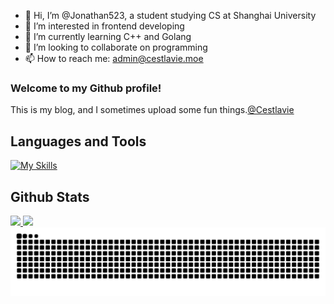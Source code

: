 - 👋 Hi, I’m @Jonathan523, a student studying CS at Shanghai University
- 👀 I’m interested in frontend developing
- 🌱 I’m currently learning C++ and Golang
- 💞️ I’m looking to collaborate on programming
- 📫 How to reach me: admin@cestlavie.moe
  
### Welcome to my Github profile! 
This is my blog, and I sometimes upload some fun things.[@Cestlavie](https://www.cestlavie.moe)

## Languages and Tools  
[![My Skills](https://skillicons.dev/icons?i=cpp,python,go,kotlin,docker,cmake,github,linux,react,vite,nodejs,typescript)](https://skillicons.dev)


## Github Stats  

<a href="https://github.com/laplace825/"> 
  <img wide="50%" height=200px src="https://github-readme-stats.vercel.app/api?username=Jonathan523&theme=algolia&show_icons=true&?count_private=true?" />
</a>
<a href="https://github.com/laplace825/">
  <img wide="50%" height=200px src="https://github-readme-stats.vercel.app/api/top-langs/?username=Jonathan523&layout=compact&theme=algolia&hide=html,scss,css,javascript,jupyter%20notebook,makefile,shell" />
</a>

<picture>
  <source media="(prefers-color-scheme: dark)" srcset="https://raw.githubusercontent.com/Jonathan523/Jonathan523/output/github-contribution-grid-snake-dark.svg">
  <source media="(prefers-color-scheme: light)" srcset="https://raw.githubusercontent.com/Jonathan523/Jonathan523/output/github-contribution-grid-snake.svg">
  <img alt="github contribution grid snake animation" src="https://raw.githubusercontent.com/Jonathan523/Jonathan523/output/github-contribution-grid-snake.svg">
</picture>
<!---
Jonathan523/Jonathan523 is a ✨ special ✨ repository because its `README.md` (this file) appears on your GitHub profile.
You can click the Preview link to take a look at your changes.
--->
